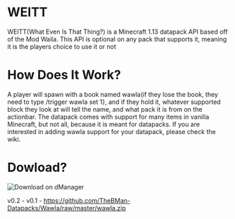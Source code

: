 # WEITT
WEITT(What Even Is That Thing?) is a Minecraft 1.13 datapack API based off of the Mod Waila. This API is optional on any pack that supports
it, meaning it is the players choice to use it or not

# How Does It Work?
A player will spawn with a book named wawla(if they lose the book, they need to type /trigger wawla set 1}, and if they hold it, whatever
supported block they look at will tell the name, and what pack it is from on the actionbar. The datapack comes with support for many items
in vanilla Minecraft, but not all, because it is meant for datapacks. If you are interested in adding wawla support for your datapack, 
please check the wiki.

# Dowload?
![Download on dManager](http://stevertus.ga/dManager-button.png)

v0.2 - 
v0.1 - https://github.com/TheBMan-Datapacks/Wawla/raw/master/wawla.zip
